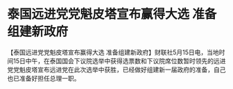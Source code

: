 # 泰国远进党党魁皮塔宣布赢得大选 准备组建新政府

【泰国远进党党魁皮塔宣布赢得大选
准备组建新政府】财联社5月15日电，当地时间15日中午，在泰国国会下议院选举中获得选票数和下议院席位数暂时领先的远进党党魁皮塔宣布远进党在此次选举中获胜，已经做好组建新一届政府的准备，自己也已准备好担任总理一职。

